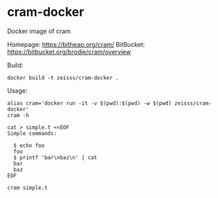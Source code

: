 # cram-docker

Docker image of cram

Homepage: https://bitheap.org/cram/
BitBucket: https://bitbucket.org/brodie/cram/overview

Build:

```
docker build -t zeisss/cram-docker .
```


Usage: 

```
alias cram='docker run -it -v $(pwd):$(pwd) -w $(pwd) zeisss/cram-docker'
cram -h

cat > simple.t <<EOF
Simple commands:

  $ echo foo
  foo
  $ printf 'bar\nbaz\n' | cat
  bar
  baz
EOF

cram simple.t
```

